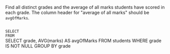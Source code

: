 Find all distinct grades and the average of all marks students have scored in each grade.
The column header for "average of all marks" should be `avgOfMarks`.



<codeblock language="sql" dbName="students1.db" type="exercise" testMode="fixedInput">
<code>
SELECT
FROM
</code>

<solution>
SELECT grade, AVG(marks) AS avgOfMarks
FROM students
WHERE grade IS NOT NULL
GROUP BY grade
</solution>
</codeblock>
